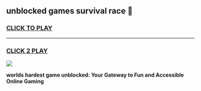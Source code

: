
## unblocked games survival race 👋
<h3>
<a href="https://premium.freeplayer.one?title=unblocked_games_survival_race&ref=12F">CLICK TO PLAY</a></h3>
<hr>

<h3>
<a href="https://premium.freeplayer.one?title=unblocked_games_survival_race&ref=12F">CLICK 2 PLAY</a>
  
</h3>

<a href="https://premium.freeplayer.one?title=unblocked_games_survival_race&ref=12F/"><img src="https://clearcache.store/games.png"></a>


**worlds hardest game unblocked: Your Gateway to Fun and Accessible Online Gaming**
